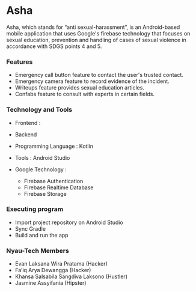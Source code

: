 # Asha

Asha, which stands for “anti sexual-harassment”, is an Android-based mobile application that uses Google's firebase technology that focuses on sexual education, prevention and handling of cases of sexual violence in accordance with SDGS points 4 and 5. 

### Features

* Emergency call button feature to contact the user's trusted contact. 
* Emergency camera feature to record evidence of the incident.
* Writeups feature provides sexual education articles.
* Confabs feature to consult with experts in certain fields.

### Technology and Tools

* Frontend : 
* Backend
* Programming Language : Kotlin
* Tools : Android Studio
* Google Technology : 
  
  * Firebase Authentication
  * Firebase Realtime Database
  * Firebase Storage

### Executing program

* Import project repository on Android Studio
* Sync Gradle
* Build and run the app      

### Nyau-Tech Members

* Evan Laksana Wira Pratama (Hacker)
* Fa’iq Arya Dewangga (Hacker)
* Khansa Salsabila Sangdiva Laksono (Hustler)
* Jasmine Assyifania (Hipster)
